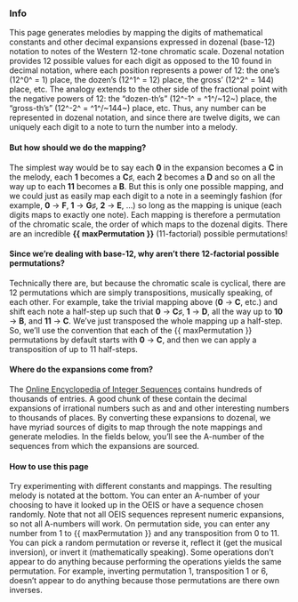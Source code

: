 <!-- Copyright © 2023 Samuel Justin Gabay
     Licensed under the GNU Affero Public License, Version 3 -->

<script setup lang="ts">
import { MAX_PERMUTATION } from "@melodies/state";
import ConstantIcon from "@melodies/components/ConstantIcon.vue"

const maxPermutation = MAX_PERMUTATION.toLocaleString();
</script>

### Info

This page generates melodies by mapping the digits of mathematical constants and other decimal expansions expressed in dozenal (base-12) notation to notes of the Western 12-tone chromatic scale. Dozenal notation provides 12 possible values for each digit as opposed to the 10 found in decimal notation, where each position represents a power of 12: the one’s (12^0^ = 1) place, the dozen’s (12^1^ = 12) place, the gross’ (12^2^ = 144) place, etc. The analogy extends to the other side of the fractional point with the negative powers of 12: the “dozen-th’s” (12^-1^ = ^1^/~12~) place, the “gross-th’s” (12^-2^ = ^1^/~144~) place, etc. Thus, any number can be represented in dozenal notation, and since there are twelve digits, we can uniquely each digit to a note to turn the number into a melody.

#### But how should we do the mapping?
The simplest way would be to say each __0__ in the expansion becomes a __C__ in the melody, each __1__ becomes a __C♯__, each __2__ becomes a __D__ and so on all the way up to each __11__ becomes a __B__. But this is only one possible mapping, and we could just as easily map each digit to a note in a seemingly fashion (for example, __0__ → __F__, __1__ → __G♯__, __2__ → __E__, ...) so long as the mapping is unique (each digits maps to exactly one note). Each mapping is therefore a permutation of the chromatic scale, the order of which maps to the dozenal digits. There are an incredible __{{ maxPermutation }}__ (11-factorial) possible permutations!

#### Since we’re dealing with base-12, why aren’t there 12-factorial possible permutations?
Technically there are, but because the chromatic scale is cyclical, there are 12 permutations which are simply transpositions, musically speaking, of each other. For example, take the trivial mapping above (__0__ → __C__, etc.) and shift each note a half-step up such that __0__ → __C♯__, __1__ → __D__, all the way up to __10__ → __B__, and __11__ → __C__. We’ve just transposed the whole mapping up a half-step. So, we’ll use the convention that each of the {{ maxPermutation }} permutations by default starts with __0__ → __C__, and then we can apply a transposition of up to 11 half-steps.

#### Where do the expansions come from?
The [Online Encyclopedia of Integer Sequences](https://oeis.org) contains hundreds of thousands of entries. A good chunk of these contain the decimal expansions of irrational numbers such as <ConstantIcon tag="pi" /> and <ConstantIcon tag="e" /> and other interesting numbers to thousands of places. By converting these expansions to dozenal, we have myriad sources of digits to map through the note mappings and generate melodies. In the fields below, you’ll see the A-number of the sequences from which the expansions are sourced.

#### How to use this page
Try experimenting with different constants and mappings. The resulting melody is notated at the bottom. You can enter an A-number of your choosing to have it looked up in the OEIS or have a sequence chosen randomly. Note that not all OEIS sequences represent numeric expansions, so not all A-numbers will work. On permutation side, you can enter any number from 1 to {{ maxPermutation }} and any transposition from 0 to 11. You can pick a random permutation or reverse it, reflect it (get the musical inversion), or invert it (mathematically speaking). Some operations don’t appear to do anything because performing the operations yields the same permutation. For example, inverting permutation 1, transposition 1 or 6, doesn’t appear to do anything because those permutations are there own inverses.
